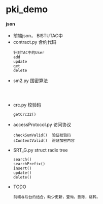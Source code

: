 # pki_demo


#### json
- 前端json， BISTUTAC中
- contract.py 合约代码
    ```
    针对TAC中的User
    add
    update
    get 
    delete
  
- sm2.py 国密算法
    ```
    

    
- crc.py 校验码
    ```
    getCrc32()
    
- accessProtocol.py 访问协议
    ```
    checkSumValid()  验证校验码
    sContentValid()  验证加密内容
  
- SRT_G.py struct radix tree
    ```
    search()
    searchPrefix()
    insert()
    update()
    delete()
- TODO
    ```
    前端与后台的结合，缺少更新，查询，删除，跳转。
